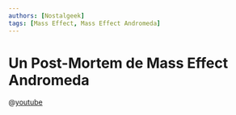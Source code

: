 ```yaml
---
authors: [Nostalgeek]
tags: [Mass Effect, Mass Effect Andromeda]
---
```


# Un Post-Mortem de Mass Effect Andromeda

@[youtube](https://www.youtube.com/watch?v=vQKBl2er32o)
